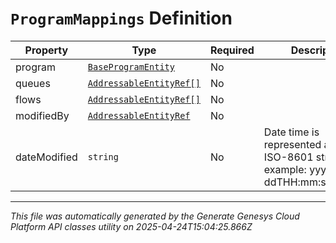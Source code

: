 # `ProgramMappings` Definition

| Property | Type | Required | Description |
|----------|------|----------|-------------|
| program | [`BaseProgramEntity`](baseprogramentity-definition.md) | No |  |
| queues | [`AddressableEntityRef[]`](addressableentityref-definition.md) | No |  |
| flows | [`AddressableEntityRef[]`](addressableentityref-definition.md) | No |  |
| modifiedBy | [`AddressableEntityRef`](addressableentityref-definition.md) | No |  |
| dateModified | `string` | No | Date time is represented as an ISO-8601 string. For example: yyyy-MM-ddTHH:mm:ss[.mmm]Z |

---

*This file was automatically generated by the Generate Genesys Cloud Platform API classes utility on 2025-04-24T15:04:25.866Z*